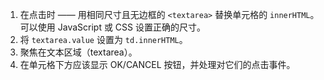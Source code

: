 
1. 在点击时 —— 用相同尺寸且无边框的 `<textarea>` 替换单元格的 `innerHTML`。可以使用 JavaScript 或 CSS 设置正确的尺寸。
2. 将 `textarea.value` 设置为 `td.innerHTML`。
3. 聚焦在文本区域（textarea）。
4. 在单元格下方应该显示 OK/CANCEL 按钮，并处理对它们的点击事件。
